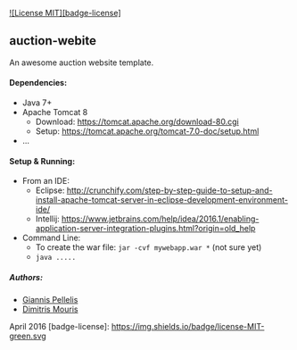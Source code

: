 [![License MIT][badge-license]](LICENSE)

## auction-webite
An awesome auction website template. 

#### Dependencies:
+ Java 7+
+ Apache Tomcat 8 
    - Download: https://tomcat.apache.org/download-80.cgi
    - Setup: https://tomcat.apache.org/tomcat-7.0-doc/setup.html
+ ...

#### Setup & Running:
+ From an IDE:
    - Eclipse: http://crunchify.com/step-by-step-guide-to-setup-and-install-apache-tomcat-server-in-eclipse-development-environment-ide/
    - Intellij: https://www.jetbrains.com/help/idea/2016.1/enabling-application-server-integration-plugins.html?origin=old_help
+ Command Line:
    - To create the war file: ```jar -cvf mywebapp.war *``` (not sure yet)
    - ```java .....```

##### Authors:
+ [Giannis Pellelis](https://github.com/gpelelis)
+ [Dimitris Mouris](https://github.com/jimouris)

April 2016
[badge-license]: https://img.shields.io/badge/license-MIT-green.svg
